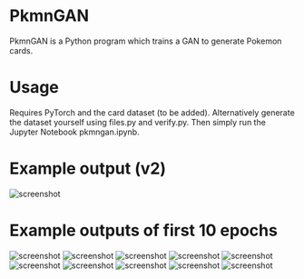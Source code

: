 # PkmnGAN
PkmnGAN is a Python program which trains a GAN to generate Pokemon cards.

# Usage
Requires PyTorch and the card dataset (to be added). Alternatively generate the dataset yourself using files.py and verify.py. Then simply run the Jupyter Notebook pkmngan.ipynb.

# Example output (v2)
![screenshot](outputimages/v2.png)

# Example outputs of first 10 epochs
![screenshot](outputimages/e1.png)
![screenshot](outputimages/e2.png)
![screenshot](outputimages/e3.png)
![screenshot](outputimages/e4.png)
![screenshot](outputimages/e5.png)
![screenshot](outputimages/e6.png)
![screenshot](outputimages/e7.png)
![screenshot](outputimages/e8.png)
![screenshot](outputimages/e9.png)
![screenshot](outputimages/e10.png)
